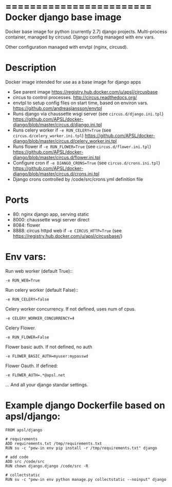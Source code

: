 ========================
Docker django base image
========================

Docker base image for python (currently 2.7) django projects.
Multi-process container, managed by circusd. 
Django config managed with env vars.


Other configuration managed with envtpl (nginx, circusd).

Description
===========

Docker image intended for use as a base image for django apps

* See parent image https://registry.hub.docker.com/u/apsl/circusbase
* circus to control processes. http://circus.readthedocs.org/
* envtpl to setup config files on start time, based on environ vars. https://github.com/andreasjansson/envtpl
* Runs django via chaussette wsgi server (see `circus.d/django.ini.tpl`) https://github.com/APSL/docker-django/blob/master/circus.d/django.ini.tpl
* Runs celery worker if `-e RUN_CELERY=True` (see `circus.d/celery_worker.ini.tpl`) https://github.com/APSL/docker-django/blob/master/circus.d/celery_worker.ini.tpl
* Runs flower if `-e RUN_FLOWER=True` (see `circus.d/flower.ini.tpl`) https://github.com/APSL/docker-django/blob/master/circus.d/flower.ini.tpl
* Configure cron if `-e DJANGO_CRONS=True` (see `circus.d/crons.ini.tpl`) https://github.com/APSL/docker-django/blob/master/circus.d/crons.ini.tpl
* Django crons controlled by /code/src/crons.yml definition file

Ports
=====

* 80: nginx django app, serving static
* 8000: chaussette wsgi server direct
* 8084: flower
* 8888: circus httpd web if `-e CIRCUS_HTTP=True` (see https://registry.hub.docker.com/u/apsl/circusbase/)


Env vars:
=========

Run web worker  (default True)::

    -e RUN_WEB=True    

Run celery worker (default False)::

    -e RUN_CELERY=false    

Celery worker concurrency. If not defined, uses num of cpus.

    -e CELERY_WORKER_CONCURRENCY=4

Celery Flower.

    -e RUN_FLOWER=False

Flower basic auth. If not defined, no auth

    -e FLOWER_BASIC_AUTH=myuser:mypasswd

Flower Oauth. If defined:

    -e FLOWER_AUTH=.*@apsl.net


... And all your django standar settings.


Example django Dockerfile based on apsl/django: 
===============================================

    FROM apsl/django

    # requirements
    ADD requirements.txt /tmp/requirements.txt
    RUN su -c "pew-in env pip install -r /tmp/requirements.txt" django

    # add code
    ADD src /code/src
    RUN chown django.django /code/src -R

    # collectstatic
    RUN su -c "pew-in env python manage.py collectstatic --noinput" django
